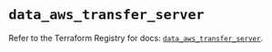 # `data_aws_transfer_server`

Refer to the Terraform Registry for docs: [`data_aws_transfer_server`](https://registry.terraform.io/providers/hashicorp/aws/6.0.0/docs/data-sources/transfer_server).

